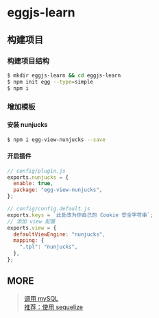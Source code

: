 # eggjs-learn

## 构建项目

### 构建项目结构

```bash
$ mkdir eggjs-learn && cd eggjs-learn
$ npm init egg --type=simple
$ npm i
```

### 增加模板

#### 安装 nunjucks

```bash
$ npm i egg-view-nunjucks --save
```

#### 开启插件

```javascript
// config/plugin.js
exports.nunjucks = {
  enable: true,
  package: "egg-view-nunjucks",
};

// config/config.default.js
exports.keys = `此处改为你自己的 Cookie 安全字符串`;
// 添加 view 配置
exports.view = {
  defaultViewEngine: "nunjucks",
  mapping: {
    ".tpl": "nunjucks",
  },
};
```

## MORE

> [调用 mySQL](https://eggjs.org/zh-cn/tutorials/mysql.html)  
> [推荐：使用 sequelize](https://eggjs.org/zh-cn/tutorials/sequelize.html)
